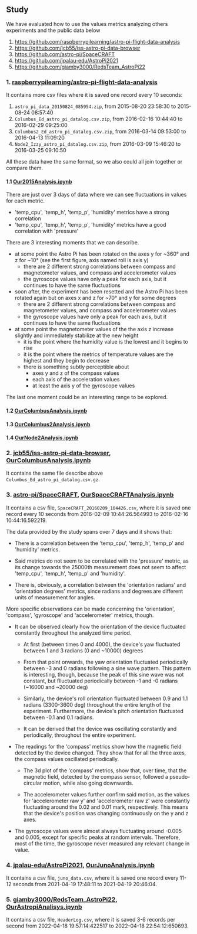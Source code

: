 ## Study

We have evaluated how to use the values metrics analyzing others experiments and the public data below
1. https://github.com/raspberrypilearning/astro-pi-flight-data-analysis
2. https://github.com/jcb55/iss-astro-pi-data-browser
3. https://github.com/astro-pi/SpaceCRAFT
4. https://github.com/jpalau-edu/AstroPi2021
5. https://github.com/giamby3000/RedsTeam_AstroPi22

### 1. [raspberrypilearning/astro-pi-flight-data-analysis](https://github.com/raspberrypilearning/astro-pi-flight-data-analysis)

It contains more csv files where it is saved one record every 10 seconds:

1. `astro_pi_data_20150824_085954.zip`, from 2015-08-20 23:58:30 to 2015-08-24 08:57:40
2. `Columbus_Ed_astro_pi_datalog.csv.zip`, from 2016-02-16 10:44:40 to 2016-02-29 09:25:00
3. `Columbus2_Ed_astro_pi_datalog.csv.zip`, from 2016-03-14 09:53:00 to 2016-04-13 11:09:20
4. `Node2_Izzy_astro_pi_datalog.csv.zip`, from 2016-03-09 15:46:20 to 2016-03-25 09:10:50

All these data have the same format, so we also could all join together or compare them.

#### 1.1 [Our2015Analysis.ipynb](Our2015Analysis.ipynb)

There are just over 3 days of data where we can see fluctuations in values for each metric.
* 'temp_cpu', 'temp_h', 'temp_p', 'humidity' metrics have a strong correlation
* 'temp_cpu', 'temp_h', 'temp_p', 'humidity' metrics have a good correlation with 'pressure'

There are 3 interesting moments that we can describe.
* at some point the Astro Pi has been rotated on the axes y for ~360° and z for ~10° (see the first figure, axis named roll is axis y)
  * there are 2 different strong correlations between compass and magnetometer values, and compass and accelerometer values
  * the gyroscope values have only a peak for each axis, but it continues to have the same fluctuations
* soon after, the experiment has been resetted and the Astro Pi has been rotated again but on axes x and z for ~70° and y for some degrees
  * there are 2 different strong correlations between compass and magnetometer values, and compass and accelerometer values
  * the gyroscope values have only a peak for each axis, but it continues to have the same fluctuations
* at some point the magnetometer values of the the axis z increase slightly and immediately stabilize at the new height
    * it is the point where the humidity value is the lowest and it begins to rise
    * it is the point where the metrics of temperature values are the highest and they begin to decrease
    * there is something subtly perceptible about
      * axes y and z of the compass values
      * each axis of the acceleration values
      * at least the axis y of the gyroscope values

The last one moment could be an interesting range to be explored.

#### 1.2 [OurColumbusAnalysis.ipynb](OurColumbusAnalysis.ipynb)

#### 1.3 [OurColumbus2Analysis.ipynb](OurColumbus2Analysis.ipynb)

#### 1.4 [OurNode2Analysis.ipynb](OurNode2Analysis.ipynb)

### 2. [jcb55/iss-astro-pi-data-browser](https://github.com/jcb55/iss-astro-pi-data-browser), [OurColumbusAnalysis.ipynb](OurColumbusAnalysis.ipynb)

It contains the same file describe above `Columbus_Ed_astro_pi_datalog.csv.gz`.

### 3. [astro-pi/SpaceCRAFT](https://github.com/astro-pi/SpaceCRAFT), [OurSpaceCRAFTAnalysis.ipynb](OurSpaceCRAFTAnalysis.ipynb)

It contains a csv file, `SpaceCRAFT_20160209_104426.csv`, where it is saved one record every 10 seconds from 2016-02-09 10:44:26.564993 to 2016-02-16 10:44:16.592219.

The data provided by the study spans over 7 days and it shows that:
* There is a correlation between the 'temp_cpu', 'temp_h', 'temp_p' and 'humidity' metrics.

* Said metrics do not seem to be correlated with the 'pressure' metric, as its change towards
the 25000th measurement does not seem to affect 'temp_cpu', 'temp_h', 'temp_p' and 'humidity'.

* There is, obviously, a correlation between the 'orientation radians' and 'orientation degrees'
metrics, since radians and degrees are different units of measurement for angles.

More specific observations can be made concerning the 'orientation', 'compass', 'gyroscope' 
and 'accelerometer' metrics, though.

* It can be observed clearly how the orientation of the device fluctuated constantly throughout
the analyzed time period.

  * At first (between times 0 and 4000), the device's yaw fluctuated between 1 and 3 radians 
  (0 and ~10000) degrees

  * From that point onwards, the yaw orientation fluctuated periodically between -3 and 0 radians 
  following a sine wave pattern. This pattern is interesting, though, because the peak of this sine
  wave was not constant, but flluctuated periodically between -1 and -0 radians 
  (~16000 and ~20000 deg)

  * Similarly, the device's roll orientation fluctuated between 0.9 and 1.1 radians (3300-3600 deg) 
  throughout the entire length of the experiment. Furthermore, the device's pitch orientation 
  fluctuated between -0.1 and 0.1 radians.

  * It can be derived that the device was oscillating constantly and periodically,
  throughout the entire experiment.

* The readings for the 'compass' metrics show how the magnetic field detected by the device changed.
They show that for all the three axes, the compass values oscillated periodically.

  * The 3d plot of the 'compass' metrics, show that, over time, that the magnetic field,
   detected by the compass sensor, followed a pseudo-circular motion, while also going 
   downwards.

  * The accelerometer values further confirm said motion, as the values for 'accelerometer raw y'
  and 'accelerometer raw z' were constantly fluctuating around the 0.02 and 0.01 mark, 
  respectively. This means that the device's position was changing continuously on the y and z axes.

* The gyroscope values were almost always fluctuating around -0.005 and 0.005, except for 
specific peaks at random intervals. Therefore, most of the time, the gyroscope never measured any
relevant change in value.


### 4. [jpalau-edu/AstroPi2021](https://github.com/jpalau-edu/AstroPi2021), [OurJunoAnalysis.ipynb](OurJunoAnalysis.ipynb)

It contains a csv file, `juno_data.csv`, where it is saved one record every 11-12 seconds from 2021-04-19 17:48:11 to 2021-04-19 20:46:04.

### 5. [giamby3000/RedsTeam_AstroPi22](https://github.com/giamby3000/RedsTeam_AstroPi22), [OurAstropiAnalisys.ipynb](OurAstropiAnalisys.ipynb)

It contains a csv file, `HeaderLog.csv`, where it is saved 3-6 records per second from 2022-04-18 19:57:14:422517 to 2022-04-18 22:54:12:650693.
